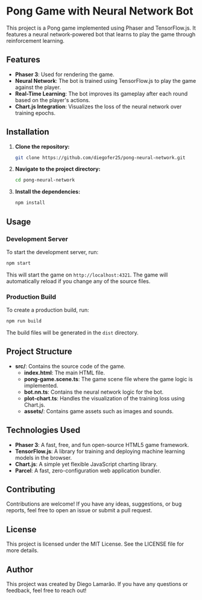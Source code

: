 # Pong Game with Neural Network Bot

This project is a Pong game implemented using Phaser and TensorFlow.js. It features a neural network-powered bot that learns to play the game through reinforcement learning.

## Features

- **Phaser 3**: Used for rendering the game.
- **Neural Network**: The bot is trained using TensorFlow.js to play the game against the player.
- **Real-Time Learning**: The bot improves its gameplay after each round based on the player's actions.
- **Chart.js Integration**: Visualizes the loss of the neural network over training epochs.

## Installation

1. **Clone the repository:**

   ```bash
   git clone https://github.com/diegofer25/pong-neural-network.git
   ```

2. **Navigate to the project directory:**

   ```bash
   cd pong-neural-network
   ```

3. **Install the dependencies:**

   ```bash
   npm install
   ```

## Usage

### Development Server

To start the development server, run:

```bash
npm start
```

This will start the game on `http://localhost:4321`. The game will automatically reload if you change any of the source files.

### Production Build

To create a production build, run:

```bash
npm run build
```

The build files will be generated in the `dist` directory.

## Project Structure

- **src/**: Contains the source code of the game.
  - **index.html**: The main HTML file.
  - **pong-game.scene.ts**: The game scene file where the game logic is implemented.
  - **bot.nn.ts**: Contains the neural network logic for the bot.
  - **plot-chart.ts**: Handles the visualization of the training loss using Chart.js.
  - **assets/**: Contains game assets such as images and sounds.

## Technologies Used

- **Phaser 3**: A fast, free, and fun open-source HTML5 game framework.
- **TensorFlow.js**: A library for training and deploying machine learning models in the browser.
- **Chart.js**: A simple yet flexible JavaScript charting library.
- **Parcel**: A fast, zero-configuration web application bundler.

## Contributing

Contributions are welcome! If you have any ideas, suggestions, or bug reports, feel free to open an issue or submit a pull request.

## License

This project is licensed under the MIT License. See the LICENSE file for more details.

## Author

This project was created by Diego Lamarão. If you have any questions or feedback, feel free to reach out!